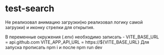 # test-search

Не реализовал анимацию загрузки(но реализовал логику самой загрузки) и иконку стрелки для открытия.

В переменные окружения (.env) необходимо записать -
VITE_BASE_URL = api.github.com
VITE_APP_API_URL = https://${VITE_BASE_URL}
Для запуска прописать npm i и после npm run dev
